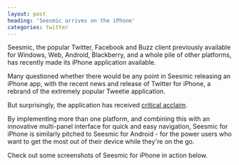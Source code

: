 ```yaml
---
layout: post
heading: 'Seesmic arrives on the iPhone'
categories: twitter
---
```


Seesmic, the popular Twitter, Facebook and Buzz client previously available for Windows, Web, Android, Blackberry, and a whole pile of other platforms, has recently made its iPhone application available.

<!-- Replace missing image from http://media.chris-alexander.co.uk/wp-content/uploads/2010/01/seesmic-logo.png -->

Many questioned whether there would be any point in Seesmic releasing an iPhone app, with the recent news and release of Twitter for iPhone, a rebrand of the extremely popular Tweetie application.

But surprisingly, the application has received [critical acclaim](http://techcrunch.com/2010/05/21/seesmic-iphone/).

By implementing more than one platform, and combining this with an innovative multi-panel interface for quick and easy navigation, Seesmic for iPhone is similarly pitched to Seesmic for Android - for the power users who want to get the most out of their device while they're on the go.

Check out some screenshots of Seesmic for iPhone in action below.

<!-- Replace missing image from http://media.chris-alexander.co.uk/wp-content/uploads/2010/05/p_480_320_DA188F18-02D5-4EA4-B5D3-107880377F6E.jpeg -->

<!-- Replace missing image from http://media.chris-alexander.co.uk/wp-content/uploads/2010/05/p_480_320_4491AD66-020B-4BC2-83EE-A6AF1774C429.jpeg -->

<!-- Replace missing image from http://media.chris-alexander.co.uk/wp-content/uploads/2010/05/p_480_320_E77BB199-4172-4C47-ADEB-FBE4BCB42FFD.jpeg -->

<!-- Replace missing image from http://media.chris-alexander.co.uk/wp-content/uploads/2010/05/p_480_320_E19AD202-6F74-4F8C-B2BB-C904128EFBAA.jpeg -->

<!-- Replace missing image from http://media.chris-alexander.co.uk/wp-content/uploads/2010/05/p_480_320_EBC111DA-9531-4D72-A246-33DC768DFB51.jpeg -->

<!-- Replace missing image from http://media.chris-alexander.co.uk/wp-content/uploads/2010/05/p_480_320_12BE4605-F941-4C4D-8190-3D8A03C69B5D.jpeg -->

<!-- Replace missing image from http://media.chris-alexander.co.uk/wp-content/uploads/2010/05/p_480_320_E1B07115-B581-4BD8-B2B3-E5E6FA5F3920.jpeg -->

<!-- Replace missing image from http://media.chris-alexander.co.uk/wp-content/uploads/2010/05/p_480_320_BA307139-97FE-4B79-8C59-A5D123C47E60.jpeg -->